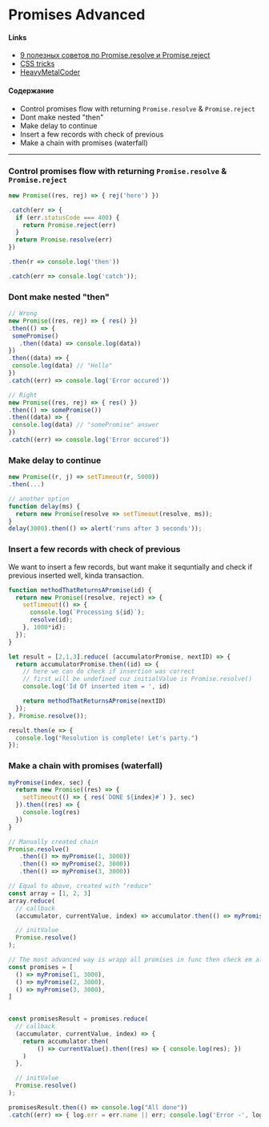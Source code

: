 # Promises Advanced

#### Links
* [9 полезных советов по Promise.resolve и Promise.reject](https://proglib.io/p/9-js-promise-advice/)
* [CSS tricks](https://css-tricks.com/why-using-reduce-to-sequentially-resolve-promises-works/)
* [HeavyMetalCoder](https://www.heavymetalcoder.com/make-array-foreach-synchronous-even-with-an-asynchronous-body/)

#### Содержание 
* Control promises flow with returning `Promise.resolve` & `Promise.reject`
* Dont make nested "then" 
* Make delay to continue
* Insert a few records with check of previous
* Make a chain with promises (waterfall)

---

### Control promises flow with returning `Promise.resolve` & `Promise.reject`
```js
new Promise((res, rej) => { rej('here') })

.catch(err => {
  if (err.statusCode === 400) {
    return Promise.reject(err)
  }
  return Promise.resolve(err)
})

.then(r => console.log('then'))

.catch(err => console.log('catch'));
```

### Dont make nested "then"
```js
// Wrong
new Promise((res, rej) => { res() })
.then(() => {
 somePromise()
   .then((data) => console.log(data)) 
})
.then((data) => {
 console.log(data) // "Hello"
})
.catch((err) => console.log('Error occured'))
```

```js
// Right
new Promise((res, rej) => { res() })
.then(() => somePromise())
.then((data) => {
 console.log(data) // "somePromise" answer
})
.catch((err) => console.log('Error occured'))
```

### Make delay to continue
```js
new Promise((r, j) => setTimeout(r, 5000))
.then(...)

// another option
function delay(ms) {
  return new Promise(resolve => setTimeout(resolve, ms));
}
delay(3000).then(() => alert('runs after 3 seconds'));
```

### Insert a few records with check of previous
We want to insert a few records, but want make it sequntially and check if previous inserted well, kinda transaction.
```js
function methodThatReturnsAPromise(id) {
  return new Promise((resolve, reject) => {
    setTimeout(() => {
      console.log(`Processing ${id}`);
      resolve(id);
    }, 1000*id);
  });
}

let result = [2,1,3].reduce( (accumulatorPromise, nextID) => {
  return accumulatorPromise.then((id) => {
    // here we can do check if insertion was correct
    // first will be undefined cuz initialValue is Promise.resolve()
    console.log('Id Of inserted item = ', id)

    return methodThatReturnsAPromise(nextID)
  });
}, Promise.resolve());

result.then(e => {
  console.log("Resolution is complete! Let's party.")
});

```


### Make a chain with promises (waterfall)
```js
myPromise(index, sec) {
  return new Promise((res) => {
    setTimeout(() => { res(`DONE ${index}#`) }, sec)
  }).then((res) => {
    console.log(res)
  })
}  
```

```js
// Manually created chain 
Promise.resolve()
   .then(() => myPromise(1, 3000))
   .then(() => myPromise(2, 3000))
   .then(() => myPromise(3, 3000))
```

```js
// Equal to above, created with "reduce"       
const array = [1, 2, 3]
array.reduce(
  // callback
  (accumulator, currentValue, index) => accumulator.then(() => myPromise(index, 3000)), 

  // initValue
  Promise.resolve()
);
```

```js
// The most advanced way is wrapp all promises in func then check em all
const promises = [
  () => myPromise(1, 3000),
  () => myPromise(2, 3000),
  () => myPromise(3, 3000),
] 

   
const promisesResult = promises.reduce(
  // callback
  (accumulator, currentValue, index) => {
    return accumulator.then(
    	() => currentValue().then((res) => { console.log(res); })
    )
  }, 

  // initValue
  Promise.resolve()
);

promisesResult.then(() => console.log("All done"))
.catch((err) => { log.err = err.name || err; console.log('Error -', log) })
```
